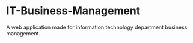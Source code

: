 # IT-Business-Management
A web application made for information technology department business management.
